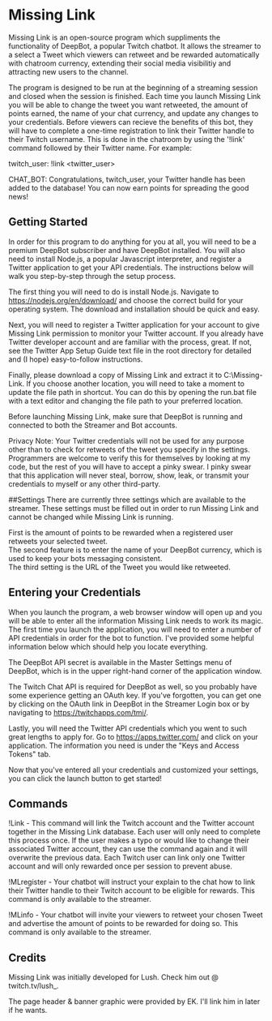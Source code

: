 # Missing Link
Missing Link is an open-source program which suppliments the functionality of DeepBot, a popular Twitch chatbot.  It allows the streamer to a select a Tweet which viewers can retweet and be rewarded automatically with chatroom currency, extending their social media visibilitiy and attracting new users to the channel.  

The program is designed to be run at the beginning of a streaming session and closed when the session is finished.  Each time you launch Missing Link you will be able to change the tweet you want retweeted, the amount of points earned, the name of your chat currency, and update any changes to your credentials.  Before viewers can recieve the benefits of this bot, they will have to complete a one-time registration to link their Twitter handle to their Twitch username.  This is done in the chatroom by using the '!link' command followed by their Twitter name.  For example:

twitch_user: !link <twitter_user>

CHAT_BOT: Congratulations, twitch_user, your Twitter handle has been added to the database! You can now earn points for spreading the good news!

## Getting Started
In order for this program to do anything for you at all, you will need to be a premium DeepBot subscriber and have DeepBot installed.  You will also need to install Node.js, a popular Javascript interpreter, and register a Twitter application to get your API credentials.  The instructions below will walk you step-by-step through the setup process.

The first thing you will need to do is install Node.js.  Navigate to https://nodejs.org/en/download/ and choose the correct build for your operating system.  The download and installation should be quick and easy.

Next, you will need to register a Twitter application for your account to give Missing Link permission to monitor your Twitter account.  If you already have Twitter developer account and are familiar with the process, great.  If not, see the Twitter App Setup Guide text file in the root directory for detailed and (I hope) easy-to-follow instructions.

Finally, please download a copy of Missing Link and extract it to C:\Missing-Link.  If you choose another location, you will need to take a moment to update the file path in shortcut.  You can do this by opening the run.bat file with a text editor and changing the file path to your preferred location.

Before launching Missing Link, make sure that DeepBot is running and connected to both the Streamer and Bot accounts.

Privacy Note:  Your Twitter credentials will not be used for any purpose other than to check for retweets of the tweet you specify in the settings.  Programmers are welcome to verify this for themselves by looking at my code, but the rest of you will have to accept a pinky swear.  I pinky swear that this application will never steal, borrow, show, leak, or transmit your credentials to myself or any other third-party.

##Settings
There are currently three settings which are available to the streamer.  These settings must be filled out in order to run Missing Link and cannot be changed while Missing Link is running.  

First is the amount of points to be rewarded when a registered user retweets your selected tweet.  
The second feature is to enter the name of your DeepBot currency, which is used to keep your bots messaging consistent.  
The third setting is the URL of the Tweet you would like retweeted.

## Entering your Credentials
When you launch the program, a web browser window will open up and you will be able to enter all the information Missing Link needs to work its magic.  The first time you launch the application, you will need to enter a number of API credentials in order for the bot to function.  I've provided some helpful information below which should help you locate everything.

The DeepBot API secret is available in the Master Settings menu of DeepBot, which is in the upper right-hand corner of the application window.

The Twitch Chat API is required for DeepBot as well, so you probably have some experience getting an OAuth key.  If you've forgotten, you can get one by clicking on the OAuth link in DeepBot in the Streamer Login box or by navigating to https://twitchapps.com/tmi/.

Lastly, you will need the Twitter API credentials which you went to such great lengths to apply for.  Go to https://apps.twitter.com/ and click on your application.  The information you need is under the "Keys and Access Tokens" tab.

Now that you've entered all your credentials and customized your settings, you can click the launch button to get started!

## Commands
!Link <twittername> - This command will link the Twitch account and the Twitter account together in the Missing Link database.  Each user will only need to complete this process once.  If the user makes a typo or would like to change their associated Twitter account, they can use the command again and it will overwrite the previous data.  Each Twitch user can link only one Twitter account and will only rewarded once per session to prevent abuse.

!MLregister - Your chatbot will instruct your explain to the chat how to link their Twitter handle to their Twitch account to be eligible for rewards.  This command is only available to the streamer.

!MLinfo - Your chatbot will invite your viewers to retweet your chosen Tweet and advertise the amount of points to be rewarded for doing so.  This command is only available to the streamer.

## Credits
Missing Link was initially developed for Lush.  Check him out @ twitch.tv/lush_.

The page header & banner graphic were provided by EK.  I'll link him in later if he wants.



